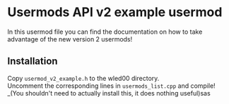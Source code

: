 # Usermods API v2 example usermod

In this usermod file you can find the documentation on how to take advantage of the new version 2 usermods!

## Installation 

Copy `usermod_v2_example.h` to the wled00 directory.  
Uncomment the corresponding lines in `usermods_list.cpp` and compile!  
_(You shouldn't need to actually install this, it does nothing useful)sas